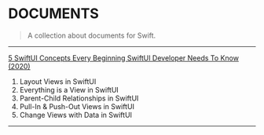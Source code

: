# DOCUMENTS

> A collection about documents for Swift.

---

[5 SwiftUI Concepts Every Beginning SwiftUI Developer Needs To Know (2020)](https://www.youtube.com/watch?v=51xIHDm_BDs)

1. Layout Views in SwiftUI
2. Everything is a View in SwiftUI
3. Parent-Child Relationships in SwiftUI
4. Pull-In & Push-Out Views in SwiftUI
5. Change Views with Data in SwiftUI

---
